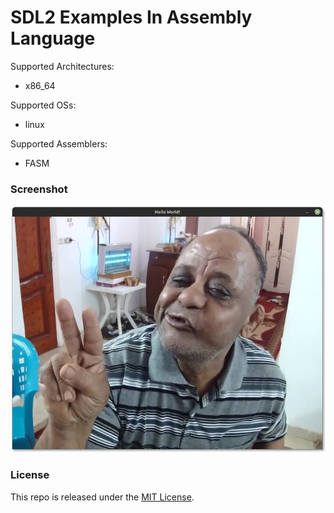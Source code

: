 # SDL2 Examples In Assembly Language

Supported Architectures:
 - x86_64

Supported OSs:
 - linux

Supported Assemblers:
 - FASM

### Screenshot

<img src="https://raw.githubusercontent.com/thechampagne/sdl2-asm/main/.github/assets/screenshot.png"/>

### License

This repo is released under the [MIT License](https://github.com/thechampagne/sdl2-asm/blob/main/LICENSE).
